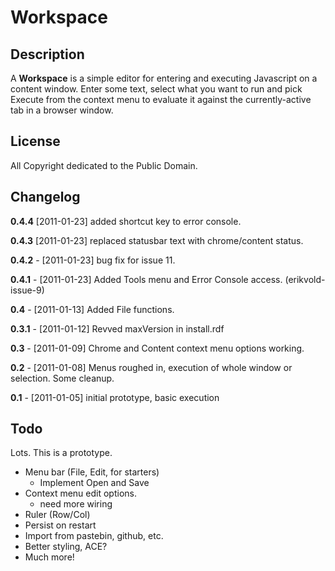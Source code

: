 # Workspace #

## Description ##

A **Workspace** is a simple editor for entering and executing Javascript on a content window. Enter some text, select what you want to run and pick Execute from the context menu to evaluate it against the currently-active tab in a browser window.

## License ##

All Copyright dedicated to the Public Domain.

## Changelog ##

**0.4.4** [2011-01-23] added shortcut key to error console.

**0.4.3** [2011-01-23] replaced statusbar text with chrome/content status.

**0.4.2** - [2011-01-23] bug fix for issue 11.

**0.4.1** - [2011-01-23] Added Tools menu and Error Console access. (erikvold-issue-9)

**0.4** - [2011-01-13] Added File functions.

**0.3.1** - [2011-01-12] Revved maxVersion in install.rdf

**0.3** - [2011-01-09] Chrome and Content context menu options working.

**0.2** - [2011-01-08] Menus roughed in, execution of whole window or selection. Some cleanup.

**0.1** - [2011-01-05] initial prototype, basic execution

## Todo ##

Lots. This is a prototype.

* Menu bar (File, Edit, for starters)
  * Implement Open and Save
* Context menu edit options.
  * need more wiring
* Ruler (Row/Col)
* Persist on restart
* Import from pastebin, github, etc.
* Better styling, ACE?
* Much more!